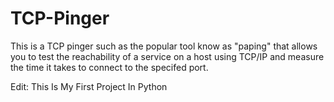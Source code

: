 # TCP-Pinger
This is a TCP pinger such as the popular tool know as "paping" that allows you to test the reachability of a service on a host using TCP/IP and measure the time it takes to connect to the specifed port.

Edit: This Is My First Project In Python
